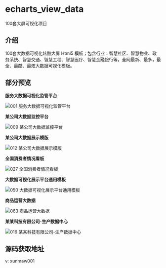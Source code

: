 # echarts_view_data
100套大屏可视化项目

## 介绍
100套大数据可视化炫酷大屏 Html5 模板；包含行业：智慧社区、智慧物业、政务系统、智慧交通、智慧工程、智慧医疗、智慧金融银行等，全网最新、最多，最全、最酷、最炫大数据可视化模板。

## 部分预览

**服务大数据可视化监管平台**

![001 服务大数据可视化监管平台](https://user-images.githubusercontent.com/122970840/221492866-3b0b9d1e-8931-4049-88f4-28bf3a23458e.png)

**某公司大数据监控平台**

![009 某公司大数据监控平台](https://user-images.githubusercontent.com/122970840/221493397-ce879a0d-c986-4055-bb97-5a503f70909a.png)


**某公司大数据展示模版**

![012 某公司大数据展示模版](https://user-images.githubusercontent.com/122970840/221493319-17bd1d9c-ee9e-4831-9a77-8791d5f93d17.png)

**全国消费者情况看板**

![027 全国消费者情况看板](https://user-images.githubusercontent.com/122970840/221493482-14ee538f-a611-46f1-ab4d-6c19582ae9df.png)

**大数据可视化展示平台通用模板**

![050 大数据可视化展示平台通用模板](https://user-images.githubusercontent.com/122970840/221493562-4128daa3-b280-40af-8f3f-02fb4a8000b1.png)

**商品运营大数据**

![063 商品运营大数据](https://user-images.githubusercontent.com/122970840/221493646-7d1641dc-eaea-40dd-be5e-b15c1b6a7a0e.png)

**某某科技有限公司-生产数据中心**

![016 某某科技有限公司-生产数据中心](https://user-images.githubusercontent.com/122970840/221493733-07b3ce51-65a0-4ebb-8e0f-275f8b889627.png)


## 源码获取地址
v: xunmaw001
